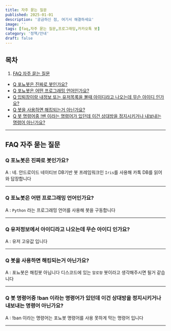 ```yaml
---
title: 자주 묻는 질문
published: 2025-01-01
description: '궁금하신 점, 여기서 해결하세요'
image: ''
tags: [faq,자주 묻는 질문,프로그래밍,카카오톡 봇]
category: '정책/안내'
draft: false 
---
```


## 목차

1. [FAQ 자주 묻는 질문](#faq-자주-묻는-질문)
- [Q 포뇨봇은 진짜로 봇인가요?](#q-포뇨봇은-진짜로-봇인가요)
- [Q 포뇨봇은 어떤 프로그래밍 언어인가요?](#q-포뇨봇은-어떤-프로그래밍-언어인가요)
- [Q 입퇴장이랑 내정보 또는 유저목록을 볼때 아이디라고 나오는데 무슨 아이디 인가요?](#q-입퇴장이랑-내정보-또는-유저목록을-볼때-아이디라고-나오는데-무슨-아이디-인가요)
- [Q 봇을 사용하면 해킹되는거 아닌가요?](#q-봇을-사용하면-해킹되는거-아닌가요)
- [Q 봇 명령어중 !밴 이라는 명령어가 있던데 이건 상대방을 정지시키거나 내보내는 명령어 아닌가요?](#q-봇-명령어중-밴-이라는-명령어가-있던데-이건-상대방을-정지시키거나-내보내는-명령어-아닌가요)

---

## FAQ 자주 묻는 질문

### Q 포뇨봇은 진짜로 봇인가요? 
A : 네. 안드로이드 네이티브 DB기반 봇 프레임워크인 `Iris`를 사용해 카톡 DB를 읽어와 답장합니다

---

### Q 포뇨봇은 어떤 프로그래밍 언어인가요?

A : `Python` 라는 프로그래밍 언어를 사용해 봇을 구동합니다

---

### Q 유저정보에서 아이디라고 나오는데 무슨 아이디 인가요?

A : 유저 고유값 입니다

---

### Q 봇을 사용하면 해킹되는거 아닌가요? 

A : 포뇨봇은 해킹봇 아닙니다 디스코드에 있는 `알로항` 봇이라고 생각해주시면 될거 같습니다

---

### Q 봇 명령어중 !ban 이라는 명령어가 있던데 이건 상대방을 정지시키거나 내보내는 명령어 아닌가요?

A : !ban 이라는 명령어는 포뇨봇 명령어를 사용 못하게 막는 명령어 입니다

---
